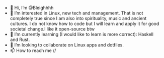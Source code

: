 - 👋 Hi, I’m @Bleighhhh
- 👀 I’m interested in Linux, new tech and management. That is not completely true since I am also into spirituality, music and ancient cultures. I do not know how to code but I will learn and apply it for good societal change.I like it open-source btw
- 🌱 I’m currently learning (I would like to learn is more correct): Haskell and Rust.
- 💞️ I’m looking to collaborate on Linux apps and dotfiles.
- 📫 How to reach me //

<!---
Bleighhhh/Bleighhhh is a ✨ special ✨ repository because its `README.md` (this file) appears on your GitHub profile.
You can click the Preview link to take a look at your changes.
--->
